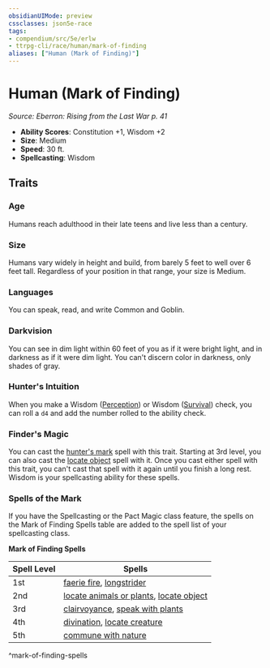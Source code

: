 ```yaml
---
obsidianUIMode: preview
cssclasses: json5e-race
tags:
- compendium/src/5e/erlw
- ttrpg-cli/race/human/mark-of-finding
aliases: ["Human (Mark of Finding)"]
---
```

# Human (Mark of Finding)
*Source: Eberron: Rising from the Last War p. 41*  

- **Ability Scores**: Constitution +1, Wisdom +2
- **Size**: Medium
- **Speed**: 30 ft.
- **Spellcasting**: Wisdom

## Traits

### Age

Humans reach adulthood in their late teens and live less than a century.

### Size

Humans vary widely in height and build, from barely 5 feet to well over 6 feet tall. Regardless of your position in that range, your size is Medium.

### Languages

You can speak, read, and write Common and Goblin.

### Darkvision

You can see in dim light within 60 feet of you as if it were bright light, and in darkness as if it were dim light. You can't discern color in darkness, only shades of gray.

### Hunter's Intuition

When you make a Wisdom ([Perception](/3-Mechanics/CLI/rules/skills.md#Perception)) or Wisdom ([Survival](/3-Mechanics/CLI/rules/skills.md#Survival)) check, you can roll a `d4` and add the number rolled to the ability check.

### Finder's Magic

You can cast the [hunter's mark](/3-Mechanics/CLI/spells/hunters-mark.md) spell with this trait. Starting at 3rd level, you can also cast the [locate object](/3-Mechanics/CLI/spells/locate-object.md) spell with it. Once you cast either spell with this trait, you can't cast that spell with it again until you finish a long rest. Wisdom is your spellcasting ability for these spells.

### Spells of the Mark

If you have the Spellcasting or the Pact Magic class feature, the spells on the Mark of Finding Spells table are added to the spell list of your spellcasting class.

**Mark of Finding Spells**

| Spell Level | Spells |
|-------------|--------|
| 1st | [faerie fire](/3-Mechanics/CLI/spells/faerie-fire.md), [longstrider](/3-Mechanics/CLI/spells/longstrider.md) |
| 2nd | [locate animals or plants](/3-Mechanics/CLI/spells/locate-animals-or-plants.md), [locate object](/3-Mechanics/CLI/spells/locate-object.md) |
| 3rd | [clairvoyance](/3-Mechanics/CLI/spells/clairvoyance.md), [speak with plants](/3-Mechanics/CLI/spells/speak-with-plants.md) |
| 4th | [divination](/3-Mechanics/CLI/spells/divination.md), [locate creature](/3-Mechanics/CLI/spells/locate-creature.md) |
| 5th | [commune with nature](/3-Mechanics/CLI/spells/commune-with-nature.md) |
^mark-of-finding-spells